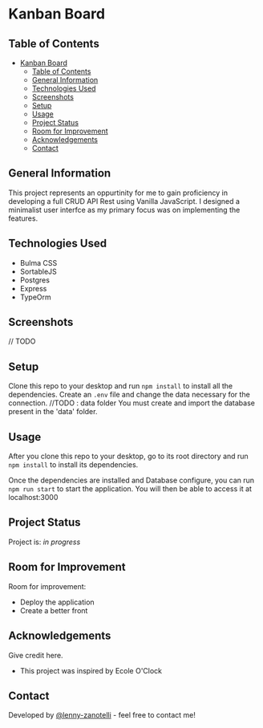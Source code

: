 # Kanban Board

## Table of Contents
- [Kanban Board](#kanban-board)
  - [Table of Contents](#table-of-contents)
  - [General Information](#general-information)
  - [Technologies Used](#technologies-used)
  - [Screenshots](#screenshots)
  - [Setup](#setup)
  - [Usage](#usage)
  - [Project Status](#project-status)
  - [Room for Improvement](#room-for-improvement)
  - [Acknowledgements](#acknowledgements)
  - [Contact](#contact)


## General Information
  This project represents an oppurtinity for me to gain proficiency in developing a full CRUD API Rest using Vanilla JavaScript.
  I designed a minimalist user interfce as my primary focus was on implementing the features.

## Technologies Used
- Bulma CSS
- SortableJS
- Postgres
- Express
- TypeOrm

## Screenshots

// TODO

## Setup
Clone this repo to your desktop and run `npm install` to install all the dependencies.
Create an `.env` file and change the data necessary for the connection.
//TODO : data folder
You must create and import the database present in the 'data' folder. 

## Usage
After you clone this repo to your desktop, go to its root directory and run `npm install` to install its dependencies.

Once the dependencies are installed and Database configure, you can run  `npm run start` to start the application. You will then be able to access it at localhost:3000

## Project Status
Project is: _in progress_

## Room for Improvement

Room for improvement:
- Deploy the application
- Create a better front

## Acknowledgements
Give credit here.
- This project was inspired by Ecole O'Clock


## Contact
Developed by [@lenny-zanotelli](https://www.linkedin.com/in/lenny-zanotelli/) - feel free to contact me!

